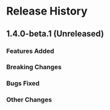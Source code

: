 # Release History

## 1.4.0-beta.1 (Unreleased)

### Features Added

### Breaking Changes

### Bugs Fixed

### Other Changes